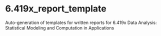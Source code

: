 # 6.419x_report_template
Auto-generation of templates for written reports for 6.419x Data Analysis: Statistical Modeling and Computation in Applications 
